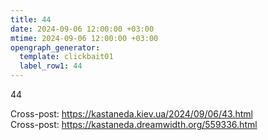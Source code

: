 ```yaml
---
title: 44
date: 2024-09-06 12:00:00 +03:00
mtime: 2024-09-06 12:00:00 +03:00
opengraph_generator:
  template: clickbait01
  label_row1: 44
---
```


44

Cross-post: <https://kastaneda.kiev.ua/2024/09/06/43.html><br>
Cross-post: <https://kastaneda.dreamwidth.org/559336.html>

